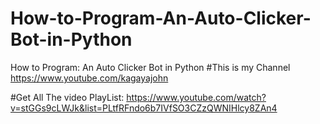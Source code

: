 # How-to-Program-An-Auto-Clicker-Bot-in-Python
How to Program: An Auto Clicker Bot in Python
#This is my Channel 
https://www.youtube.com/kagayajohn

#Get All The video PlayList: 
https://www.youtube.com/watch?v=stGGs9cLWJk&list=PLtfRFndo6b7IVfSO3CZzQWNIHlcy8ZAn4